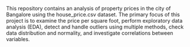 This repository contains an analysis of property prices in the city of Bangalore using the house_price.csv dataset. The primary focus of this project is to examine the price per square foot, perform exploratory data analysis (EDA), detect and handle outliers using multiple methods, check data distribution and normality, and investigate correlations between variables.
